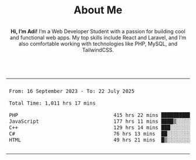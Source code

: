 <header>
 <h1>About Me</h1>
 <section style="display:flex;">
 <p style="text-justify: inter-word;"> <b>Hi, I’m Adi!</b> I’m a Web Developer Student with a passion for building cool and functional web apps. My top skills include React and Laravel, and I’m also comfortable working with technologies like PHP, MySQL, and TailwindCSS. </p>
 <div></div> 
 </section>
</header>
<table border="0">
 <tr>
  <td>
  
 
 <!--START_SECTION:waka-->

```txt
From: 16 September 2023 - To: 22 July 2025

Total Time: 1,011 hrs 17 mins

PHP                                415 hrs 22 mins ██████████░░░░░░░░░░░░░░░   40.64 %
JavaScript                         177 hrs 11 mins ████▒░░░░░░░░░░░░░░░░░░░░   17.34 %
C++                                129 hrs 14 mins ███░░░░░░░░░░░░░░░░░░░░░░   12.65 %
C#                                 76 hrs 13 mins  ██░░░░░░░░░░░░░░░░░░░░░░░   07.46 %
HTML                               49 hrs 21 mins  █▒░░░░░░░░░░░░░░░░░░░░░░░   04.83 %
```

<!--END_SECTION:waka-->
  </td>
    <td>
   <div align="start">
        <a href="https://open.spotify.com/user/dxso20he52f5d4ti73duavf95">
        <img width="200px" src="https://spotify-github-profile.kittinanx.com/api/view.svg?uid=dxso20he52f5d4ti73duavf95&cover_image=true&theme=default&show_offline=false&background_color=121212&interchange=false" alt="Spotify Now Playing">
    </a>
</div> 

  </td>
 </tr>

</table>






